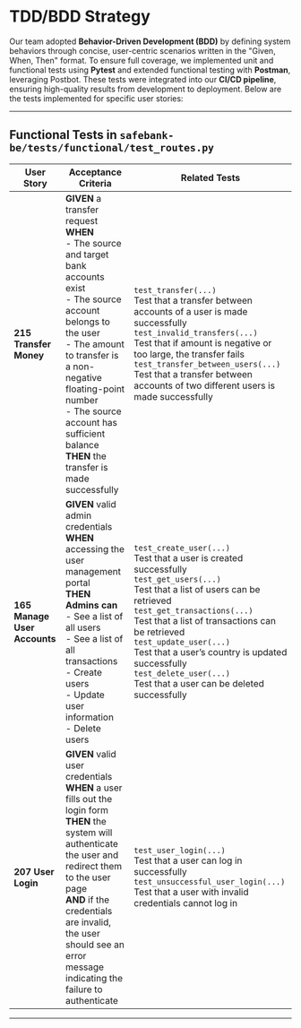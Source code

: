 # TDD/BDD Strategy

Our team adopted **Behavior-Driven Development (BDD)** by defining system behaviors through concise, user-centric scenarios written in the "Given, When, Then" format. To ensure full coverage, we implemented unit and functional tests using **Pytest** and extended functional testing with **Postman**, leveraging Postbot. These tests were integrated into our **CI/CD pipeline**, ensuring high-quality results from development to deployment. Below are the tests implemented for specific user stories:

---

## Functional Tests in `safebank-be/tests/functional/test_routes.py`

| **User Story**               | **Acceptance Criteria**                                                                                                                                                                                                                                                                              | **Related Tests**                                                                                                                                                                                                                                                                                                                                                                           |
| ---------------------------- | ---------------------------------------------------------------------------------------------------------------------------------------------------------------------------------------------------------------------------------------------------------------------------------------------------- | ------------------------------------------------------------------------------------------------------------------------------------------------------------------------------------------------------------------------------------------------------------------------------------------------------------------------------------------------------------------------------------------- |
| **215 Transfer Money**       | **GIVEN** a transfer request<br>**WHEN**<br>- The source and target bank accounts exist<br>- The source account belongs to the user<br>- The amount to transfer is a non-negative floating-point number<br>- The source account has sufficient balance<br>**THEN** the transfer is made successfully | `test_transfer(...)`<br>Test that a transfer between accounts of a user is made successfully<br>`test_invalid_transfers(...)`<br>Test that if amount is negative or too large, the transfer fails<br>`test_transfer_between_users(...)`<br>Test that a transfer between accounts of two different users is made successfully                                                                |
| **165 Manage User Accounts** | **GIVEN** valid admin credentials<br>**WHEN** accessing the user management portal<br>**THEN Admins can**<br>- See a list of all users<br>- See a list of all transactions<br>- Create users<br>- Update user information<br>- Delete users                                                          | `test_create_user(...)`<br>Test that a user is created successfully<br>`test_get_users(...)`<br>Test that a list of users can be retrieved<br>`test_get_transactions(...)`<br>Test that a list of transactions can be retrieved<br>`test_update_user(...)`<br>Test that a user’s country is updated successfully<br>`test_delete_user(...)`<br>Test that a user can be deleted successfully |
| **207 User Login**           | **GIVEN** valid user credentials<br>**WHEN** a user fills out the login form<br>**THEN** the system will authenticate the user and redirect them to the user page<br>**AND** if the credentials are invalid, the user should see an error message indicating the failure to authenticate             | `test_user_login(...)`<br>Test that a user can log in successfully<br>`test_unsuccessful_user_login(...)`<br>Test that a user with invalid credentials cannot log in                                                                                                                                                                                                                        |

---

